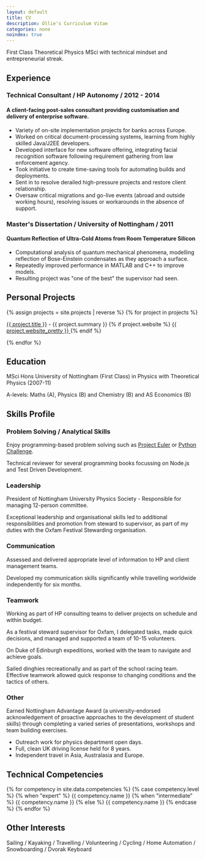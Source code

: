 ```yaml
---
layout: default
title: CV
description: Ollie's Curriculum Vitae
categories: none
noindex: true
---
```


<p class="centered">
  First Class Theoretical Physics MSci with technical mindset and entrepreneurial streak.
</p>

## Experience

### Technical&nbsp;Consultant / HP&nbsp;Autonomy / 2012&nbsp;-&nbsp;2014

#### A client-facing post-sales consultant providing customisation and delivery of enterprise software.

- Variety of on-site implementation projects for banks across Europe.
- Worked on critical document-processing systems, learning from highly skilled Java/J2EE developers.
- Developed interface for new software offering, integrating facial recognition software following requirement gathering from law enforcement agency.
- Took initiative to create time-saving tools for automating builds and deployments.
- Sent in to resolve derailed high-pressure projects and restore client relationship.
- Oversaw critical migrations and go-live events (abroad and outside working hours), resolving issues or workarounds in the absence of support.

### Master's&nbsp;Dissertation / University&nbsp;of&nbsp;Nottingham / 2011

#### Quantum Reflection of Ultra-Cold Atoms from Room Temperature Silicon

- Computational analysis of quantum mechanical phenomena, modelling reflection of Bose-Einstein condensates as they approach a surface.
- Repeatedly improved performance in MATLAB and C++ to improve models.
- Resulting project was "one of the best" the supervisor had seen.

## Personal Projects

{% assign projects = site.projects | reverse %}
{% for project in projects %}
  <p>
    <a href="{{ project.url }}">{{ project.title }}</a>
    -
    {{ project.summary }}
    {% if project.website %}
      <a href="{{ project.website }}">
        {{ project.website_pretty }}
      </a>
    {% endif %}
  </p>
{% endfor %}

## Education

MSci Hons University of Nottingham (First&nbsp;Class) in Physics with Theoretical Physics (2007-11)

A-levels: Maths&nbsp;(A), Physics&nbsp;(B) and Chemistry&nbsp;(B) and AS&nbsp;Economics&nbsp;(B)

## Skills Profile

### Problem Solving / Analytical Skills

Enjoy programming-based problem solving such as
<a class="printable" href="http://projecteuler.net/">Project Euler</a>
or
<a class="printable" href="http://pythonchallenge.com/">Python Challenge</a>.

Technical reviewer for several programming books focussing on Node.js and Test Driven Development.

### Leadership

President of Nottingham University Physics Society - Responsible for managing 12-person committee.

Exceptional leadership and organisational skills led to additional responsibilities and promotion from steward to supervisor, as part of my duties with the Oxfam Festival Stewarding organisation.

### Communication

Assessed and delivered appropriate level of information to HP and client management teams.

Developed my communication skills significantly while travelling worldwide independently for six months.

### Teamwork

Working as part of HP consulting teams to deliver projects on schedule and within budget.

As a festival steward supervisor for Oxfam, I delegated tasks, made quick decisions, and managed and supported a team of 10-15 volunteers.

On Duke of Edinburgh expeditions, worked with the team to navigate and achieve goals.

Sailed dinghies recreationally and as part of the school racing team. Effective teamwork allowed quick response to changing conditions and the tactics of others.

### Other

Earned Nottingham Advantage Award (a university-endorsed acknowledgement of proactive approaches to the development of student skills) through completing a varied series of presentations, workshops and team building exercises.

- Outreach work for physics department open days.
- Full, clean UK driving license held for 8 years.
- Independent travel in Asia, Australasia and Europe.

## Technical Competencies

<div class="skill-set">
  {% for competency in site.data.competencies %}
    {% case competency.level %}
    {% when "expert" %}
      <span class="skill skill-expert"><i class="fa fa-star"></i> {{ competency.name }}</span>
    {% when "intermediate" %}
      <span class="skill skill-intermediate"><i class="fa fa-star-half-full"></i> {{ competency.name }}</span>
    {% else %}
      <span class="skill skill-beginner"><i class="fa fa-star-o"></i> {{ competency.name }}</span>
    {% endcase %}
  {% endfor %}
</div>

## Other Interests

Sailing /
Kayaking /
Travelling /
Volunteering /
Cycling /
Home Automation /
Snowboarding /
Dvorak Keyboard
